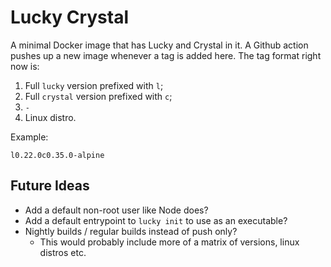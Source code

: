 # Lucky Crystal

A minimal Docker image that has Lucky and Crystal in it. A Github action pushes up a new image whenever a tag is added here. The tag format right now is:

1. Full `lucky` version prefixed with `l`;
2. Full `crystal` version prefixed with `c`;
3. `-`
4. Linux distro.

Example:

`l0.22.0c0.35.0-alpine`

## Future Ideas

* Add a default non-root user like Node does?
* Add a default entrypoint to `lucky init` to use as an executable?
* Nightly builds / regular builds instead of push only?
  * This would probably include more of a matrix of versions, linux distros etc.
